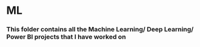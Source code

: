 # ML

### This folder contains all the Machine Learning/ Deep Learning/ Power BI projects that I have worked on 
